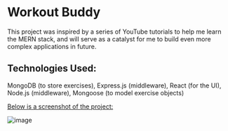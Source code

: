 # Workout Buddy
This project was inspired by a series of YouTube tutorials to help me learn the MERN stack, and will serve as a catalyst for me to build even more complex applications in future.

## Technologies Used:
MongoDB (to store exercises), Express.js (middleware), React (for the UI), Node.js (middleware), Mongoose (to model exercise objects)

<ins>Below is a screenshot of the project:</ins>

![image](https://github.com/zayan-sheikh/workout-buddy/assets/115755798/5acf7564-4257-4cef-a196-94256ca876a5)



